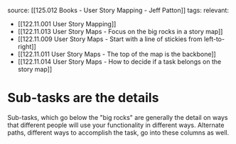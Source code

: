 source: [[125.012 Books - User Story Mapping - Jeff Patton]]
tags:
relevant:
- [[122.11.001 User Story Mapping]]
- [[122.11.013 User Story Maps - Focus on the big rocks in a story map]]
- [[122.11.009 User Story Maps - Start with a line of stickies from left-to-right]]
- [[122.11.011 User Story Maps - The top of the map is the backbone]]
- [[122.11.014 User Story Maps - How to decide if a task belongs on the story map]]

# Sub-tasks are the details

Sub-tasks, which go below the "big rocks" are generally the detail on ways that different people will use your functionality in different ways. Alternate paths, different ways to accomplish the task, go into these columns as well.